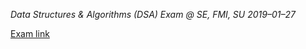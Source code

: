 *Data Structures & Algorithms (DSA) Exam @ SE, FMI, SU 2019–01–27*

[Exam link](https://www.hackerrank.com/sda-exam-27-01-19-)